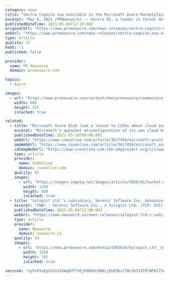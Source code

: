 ```yaml
---
category: news
title: "Vectra Cognito now available in the Microsoft Azure Marketplace"
excerpt: "May 6, 2021 /PRNewswire/ -- Vectra AI, a leader in threat detection and response, today announced the availability of its Cognito platform in the Microsoft Azure Marketplace, an online store ..."
publishedDateTime: 2021-05-06T12:10:00Z
originalUrl: "https://www.prnewswire.com/news-releases/vectra-cognito-now-available-in-the-microsoft-azure-marketplace-301285443.html"
webUrl: "https://www.prnewswire.com/news-releases/vectra-cognito-now-available-in-the-microsoft-azure-marketplace-301285443.html"
type: article
quality: 37
heat: -1
published: false

provider:
  name: PR Newswire
  domain: prnewswire.com

topics:
  - Azure

images:
  - url: "https://www.prnewswire.com/content/dam/prnewswire/common/prn_facebook_sharing_logo.jpg"
    width: 600
    height: 315
    isCached: true

related:
  - title: "Microsoft Azure Blob leak a lesson to CISOs about cloud security responsibility"
    excerpt: "Microsoft's apparent misconfiguration of its own cloud bucket exposed third-party intellectual property. Here are the takeaways for CISOs."
    publishedDateTime: 2021-05-10T09:00:00Z
    webUrl: "https://www.csoonline.com/article/3617456/microsoft-azure-blob-leak-a-lesson-to-cisos-about-cloud-security-responsibility.html"
    ampWebUrl: "https://www.csoonline.com/article/3617456/microsoft-azure-blob-leak-a-lesson-to-cisos-about-cloud-security-responsibility.amp.html"
    cdnAmpWebUrl: "https://www-csoonline-com.cdn.ampproject.org/c/s/www.csoonline.com/article/3617456/microsoft-azure-blob-leak-a-lesson-to-cisos-about-cloud-security-responsibility.amp.html"
    type: article
    provider:
      name: CSOonline
      domain: csoonline.com
    quality: 87
    images:
      - url: "https://images.idgesg.net/images/article/2018/01/bucket-with-holes_breach_security_vulnerability-100747428-large.jpg"
        width: 1200
        height: 800
        isCached: true
  - title: "Sylogist Ltd.'s subsidiary, Serenic Software Inc. Announces Release for Microsoft Cloud"
    excerpt: "CNW/ - Serenic Software Inc., a Sylogist Ltd. (TSX: SYZ) (\"Sylogist\") company, a leading provider of comprehensive enterprise resource planning"
    publishedDateTime: 2021-05-04T12:00:00Z
    webUrl: "https://www.newswire.ca/news-releases/sylogist-ltd-s-subsidiary-serenic-software-inc-announces-release-for-microsoft-cloud-807067261.html"
    type: article
    provider:
      name: Newswire
      domain: newswire.ca
    quality: 14
    images:
      - url: "https://mma.prnewswire.com/media/1502634/Sylogist_Ltd__Sylogist_Ltd__s_subsidiary__Serenic_Software_Inc_.jpg?p=facebook"
        width: 1500
        height: 785
        isCached: true

secured: "zyVxPXvEptdJInIXWqN7F7XEjhHQOkLMONij8hE9NiCTWc3671ZP6lNPAI7SnemuTcV/H5f8T0yB12yz6A5Xg0t27s8gQjEgju/B9OSf1nEyPQEglsGQEnmratJAX50iHHX2WlnZqokw2M3tBmTHXRkcJWqtiTZD5nSCBRUwksZs3edIIR8Qf9KMsHRnPovWexMiiFUmB+Dpvkj6eZ6cw3syuzgouhx/luS4mwb4WcZMFFWb0g0XI27F6uR/dClrtyBrbWgOabFlPL9g3cqmqMLGSlM0LIAvYLls75YV6As3r3r8wQ6UunsQhD59ZztkfJaD2Zjv22viAS38j4MkOdgaMtSqFxmlUND89poOphw=;yFnSJnSQWIcPtjp44QXpYg=="
---
```


